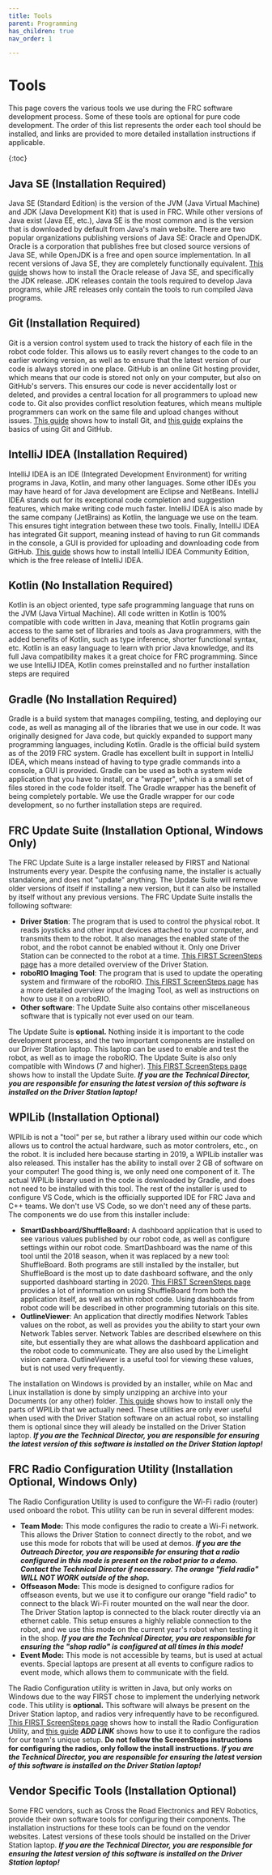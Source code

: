 ```yaml
---
title: Tools
parent: Programming
has_children: true
nav_order: 1

---
```


# Tools

This page covers the various tools we use during the FRC software development process.  Some of these tools are optional for pure code development.  The order of this list represents the order each tool should be installed, and links are provided to more detailed installation instructions if applicable.

{:toc}

## Java SE (Installation Required)

Java SE (Standard Edition) is the version of the JVM (Java Virtual Machine) and JDK (Java Development Kit) that is used in FRC.  While other versions of Java exist (Java EE, etc.),  Java SE is the most common and is the version that is downloaded by default from Java's main website.  There are two popular organizations publishing versions of Java SE: Oracle and OpenJDK.  Oracle is a corporation that publishes free but closed source versions of Java SE, while OpenJDK is a free and open source implementation.  In all recent versions of Java SE, they are completely functionally equivalent.  [This guide](Installing-JDK.md) shows how to install the Oracle release of Java SE, and specifically the JDK release.  JDK releases contain the tools required to develop Java programs, while JRE releases only contain the tools to run compiled Java programs.

## Git (Installation Required)

Git is a version control system used to track the history of each file in the robot code folder.  This allows us to easily revert changes to the code to an earlier working version, as well as to ensure that the latest version of our code is always stored in one place.  GitHub is an online Git hosting provider, which means that our code is stored not only on your computer, but also on GitHub's servers.  This ensures our code is never accidentally lost or deleted, and provides a central location for all programmers to upload new code to.  Git also provides conflict resolution features, which means multiple programmers can work on the same file and upload changes without issues.  [This guide](Installing-Git.md) shows how to install Git, and [this guide](Using-Git.md) explains the basics of using Git and GitHub.

## IntelliJ IDEA (Installation Required)

IntelliJ IDEA is an IDE (Integrated Development Environment) for writing programs in Java, Kotlin, and many other languages.  Some other IDEs you may have heard of for Java development are Eclipse and NetBeans.  IntelliJ IDEA stands out for its exceptional code completion and suggestion features, which make writing code much faster.  IntelliJ IDEA is also made by the same company (JetBrains) as Kotlin, the language we use on the team.  This ensures tight integration between these two tools.  Finally, IntellIJ IDEA has integrated Git support, meaning instead of having to run Git commands in the console, a GUI is provided for uploading and downloading code from GitHub.  [This guide](Installing-IDEA.md) shows how to install IntelliJ IDEA Community Edition, which is the free release of IntelliJ IDEA.

## Kotlin (No Installation Required)

Kotlin is an object oriented, type safe programming language that runs on the JVM (Java Virtual Machine).  All code written in Kotlin is 100% compatible with code written in Java, meaning that Kotlin programs gain access to the same set of libraries and tools as Java programmers, with the added benefits of Kotlin, such as type inference, shorter functional syntax, etc.  Kotlin is an easy language to learn with prior Java knowledge, and its full Java compatibility makes it a great choice for FRC programming.  Since we use IntelliJ IDEA, Kotlin comes preinstalled and no further installation steps are required

## Gradle (No Installation Required)

Gradle is a build system that manages compiling, testing, and deploying our code, as well as managing all of the libraries that we use in our code.  It was originally designed for Java code, but quickly expanded to support many programming languages, including Kotlin.  Gradle is the official build system as of the 2019 FRC system.  Gradle has excellent built in support in IntelliJ IDEA, which means instead of having to type gradle commands into a console, a GUI is provided.  Gradle can be used as both a system wide application that you have to install, or a "wrapper", which is a small set of files stored in the code folder itself.  The Gradle wrapper has the benefit of being completely portable.  We use the Gradle wrapper for our code development, so no further installation steps are required.

## FRC Update Suite (Installation Optional, Windows Only)

The FRC Update Suite is a large installer released by FIRST and National Instruments every year.  Despite the confusing name, the installer is actually standalone, and does not "update" anything.  The Update Suite will remove older versions of itself if installing a new version, but it can also be installed by itself without any previous versions.  The FRC Update Suite installs the following software:

* **Driver Station**: The program that is used to control the physical robot.  It reads joysticks and other input devices attached to your computer, and transmits them to the robot.  It also manages the enabled state of the robot, and the robot cannot be enabled without it.  Only one Driver Station can be connected to the robot at a time.  [This FIRST ScreenSteps page](https://wpilib.screenstepslive.com/s/currentCS/m/driver_station/l/144976-frc-driver-station-powered-by-ni-labview) has a more detailed overview of the Driver Station.
* **roboRIO Imaging Tool**: The program that is used to update the operating system and firmware of the roboRIO.  [This FIRST ScreenSteps page](https://wpilib.screenstepslive.com/s/currentCS/m/getting_started/l/1009233-imaging-your-roborio) has a more detailed overview of the Imaging Tool, as well as instructions on how to use it on a roboRIO.
* **Other software**: The Update Suite also contains other miscellaneous software that is typically not ever used on our team.

The Update Suite is **optional.**  Nothing inside it is important to the code development process, and the two important components are installed on our Driver Station laptop.  This laptop can be used to enable and test the robot, as well as to image the roboRIO.  The Update Suite is also only compatible with Windows (7 and higher).  [This FIRST ScreenSteps page](https://wpilib.screenstepslive.com/s/currentCS/m/cpp/l/1027499-installing-the-frc-update-suite-all-languages) shows how to install the Update Suite.  ***If you are the Technical Director, you are responsible for ensuring the latest version of this software is installed on the Driver Station laptop!***

## WPILib (Installation Optional)

WPILib is not a "tool" per se, but rather a library used within our code which allows us to control the actual hardware, such as motor controlers, etc., on the robot.  It is included here because starting in 2019, a WPILib installer was also released.  This installer has the ability to install over 2 GB of software on your computer!  The good thing is, we only need one component of it.  The actual WPILib library used in the code is downloaded by Gradle, and does not need to be installed with this tool.  The rest of the installer is used to configure VS Code, which is the officially supported IDE for FRC Java and C++ teams.  We don't use VS Code, so we don't need any of these parts.  The components we do use from this installer include:

* **SmartDashboard/ShuffleBoard:** A dashboard application that is used to see various values published by our robot code, as well as configure settings within our robot code.  SmartDashboard was the name of this tool until the 2018 season, when it was replaced by a new tool: ShuffleBoard.  Both programs are still installed by the installer, but ShuffleBoard is the most up to date dashboard software, and the only supported dashboard starting in 2020.  [This FIRST ScreenSteps page](https://wpilib.screenstepslive.com/s/currentCS/m/shuffleboard) provides a lot of information on using ShuffleBoard from both the application itself, as well as within robot code.  Using dashboards from robot code will be described in other programming tutorials on this site.
* **OutlineViewer**: An application that directly modifies Network Tables values on the robot, as well as provides you the ability to start your own Network Tables server.  Network Tables are described elsewhere on this site, but essentially they are what allows the dashboard application and the robot code to communicate.  They are also used by the Limelight vision camera.  OutlineViewer is a useful tool for viewing these values, but is not used very frequently.

The installation on Windows is provided by an installer, while on Mac and Linux installation is done by simply unzipping an archive into your Documents (or any other) folder.  [This guide](Installing-wpilib-no-vscode.md) shows how to install only the parts of WPILib that we actually need.  These utilities are only ever useful when used with the Driver Station software on an actual robot, so installing them is optional since they will aleady be installed on the Driver Station laptop.  ***If you are the Technical Director, you are responsible for ensuring the latest version of this software is installed on the Driver Station laptop!***

## FRC Radio Configuration Utility (Installation Optional, Windows Only)

The Radio Configuration Utility is used to configure the Wi-Fi radio (router) used onboard the robot.  This utility can be run in several different modes:

* **Team Mode:** This mode configures the radio to create a Wi-Fi network.  This allows the Driver Station to connect directly to the robot, and we use this mode for robots that will be used at demos.  ***If you are the Outreach Director, you are responsible for ensuring that a radio configured in this mode is present on the robot prior to a demo.  Contact the Technical Director if necessary.  The orange "field radio" WILL NOT WORK outside of the shop.***
* **Offseason Mode:** This mode is designed to configure radios for offseason events, but we use it to configure our orange "field radio" to connect to the black Wi-Fi router mounted on the wall near the door.  The Driver Station laptop is connected to the black router directly via an ethernet cable.  This setup ensures a highly reliable connection to the robot, and we use this mode on the current year's robot when testing it in the shop.  ***If you are the Technical Director, you are responsible for ensuring the "shop radio" is configured at all times in this mode!***
* **Event Mode:** This mode is not accessible by teams, but is used at actual events.  Special laptops are present at all events to configure radios to event mode, which allows them to communicate with the field.

The Radio Configuration utility is written in Java, but only works on Windows due to the way FIRST chose to implement the underlying network code.  This utility is **optional.**  This software will always be present on the Driver Station laptop, and radios very infrequently have to be reconfigured.  [This FIRST ScreenSteps page](https://wpilib.screenstepslive.com/s/currentCS/m/getting_started/l/144986-programming-your-radio) shows how to install the Radio Configuration Utility, and [this guide]() ***ADD LINK*** shows how to use it to configure the radios for our team's unique setup.  **Do not follow the ScreenSteps instructions for configuring the radios, only follow the install instructions.**  ***If you are the Technical Director, you are responsible for ensuring the latest version of this software is installed on the Driver Station laptop!***

## Vendor Specific Tools (Installation Optional)

Some FRC vendors, such as Cross the Road Electronics and REV Robotics, provide their own software tools for configuring their components.  The installation instructions for these tools can be found on the vendor websites.  Latest versions of these tools should be installed on the Driver Station laptop.  ***If you are the Technical Director, you are responsible for ensuring the latest version of this software is installed on the Driver Station laptop!***